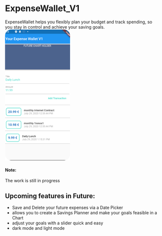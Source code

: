 # ExpenseWallet_V1
ExpenseWallet helps you flexibly plan your budget and track spending, so you stay in control and achieve your saving goals.
![](images/view_ExpanseWallet.png)
#### Note:
The work is still in progress


## Upcoming features in Future:
- Save and Delete your future expenses via a Date Picker
- allows you to create a Savings Planner and make your goals feasible in a Chart
- adjust your goals with a slider quick and easy
- dark mode and light mode

